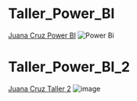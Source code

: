 # Taller_Power_BI

[Juana Cruz Power BI](https://drive.google.com/file/d/1Wm2uaQS1CK7PVioFcm6FBanSepyNvxi7/view?usp=share_link)
![Power Bi](https://github.com/user-attachments/assets/9465bf72-c7ec-48d5-897c-4d8450f3835b)

# Taller_Power_BI_2
[Juana Cruz Taller 2](https://drive.google.com/file/d/1j6pCb762s-zmqSizmAazK4njMsSNe33g/view?usp=share_link)
![image](https://github.com/user-attachments/assets/3be7c6ba-ef54-4d67-9f05-5bc1001d4d0e)

